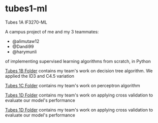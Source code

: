 # tubes1-ml
Tubes 1A IF3270-ML

A campus project of me and my 3 teammates:
- @alimutaw12
- @Dandi99
- @harymunli

of implementing supervised learning algorithms from scratch, in Python

[Tubes 1B Folder](/tubes-1b) contains my team's work on decision tree algorithm. We applied the ID3 and C4.5 variation

[Tubes 1C Folder](/tubes-1c) contains my team's work on perceptron algorithm

[Tubes 1D Folder](/tubes-1d) contains my team's work on applying cross validation to evaluate our model's performance

[Tubes 1D Folder](/tubes-1d) contains my team's work on applying cross validation to evaluate our model's performance

